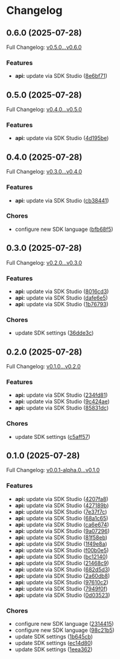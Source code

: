 # Changelog

## 0.6.0 (2025-07-28)

Full Changelog: [v0.5.0...v0.6.0](https://github.com/nextbillion-ai/nextbillion-sdk-node/compare/v0.5.0...v0.6.0)

### Features

* **api:** update via SDK Studio ([8e6bf71](https://github.com/nextbillion-ai/nextbillion-sdk-node/commit/8e6bf71f2a8092af615b440e55d092ce187c9c68))

## 0.5.0 (2025-07-28)

Full Changelog: [v0.4.0...v0.5.0](https://github.com/nextbillion-ai/nextbillion-sdk-node/compare/v0.4.0...v0.5.0)

### Features

* **api:** update via SDK Studio ([4d195be](https://github.com/nextbillion-ai/nextbillion-sdk-node/commit/4d195be26cdd13c02786c7c67c9be5076c558873))

## 0.4.0 (2025-07-28)

Full Changelog: [v0.3.0...v0.4.0](https://github.com/nextbillion-ai/nextbillion-sdk-node/compare/v0.3.0...v0.4.0)

### Features

* **api:** update via SDK Studio ([cb38441](https://github.com/nextbillion-ai/nextbillion-sdk-node/commit/cb384412a9efb8cda2f0da317ccfb3a48e5b727c))


### Chores

* configure new SDK language ([bfb68f5](https://github.com/nextbillion-ai/nextbillion-sdk-node/commit/bfb68f502476acce010db8908c7299c994d0d479))

## 0.3.0 (2025-07-28)

Full Changelog: [v0.2.0...v0.3.0](https://github.com/nextbillion-ai/nextbillion-sdk-node/compare/v0.2.0...v0.3.0)

### Features

* **api:** update via SDK Studio ([8016cd3](https://github.com/nextbillion-ai/nextbillion-sdk-node/commit/8016cd36fe596ac3b87a020394c63b5b29a1d143))
* **api:** update via SDK Studio ([dafe6e5](https://github.com/nextbillion-ai/nextbillion-sdk-node/commit/dafe6e513411e7655c47366cd9fb9253e2fc91ab))
* **api:** update via SDK Studio ([1b76793](https://github.com/nextbillion-ai/nextbillion-sdk-node/commit/1b76793586676fa43e2dc2083d4541b5563d9b31))


### Chores

* update SDK settings ([36dde3c](https://github.com/nextbillion-ai/nextbillion-sdk-node/commit/36dde3c18b530118fdd7e15793993ec0777728ba))

## 0.2.0 (2025-07-28)

Full Changelog: [v0.1.0...v0.2.0](https://github.com/nextbillion-ai/nextbillion-sdk-node/compare/v0.1.0...v0.2.0)

### Features

* **api:** update via SDK Studio ([234fd81](https://github.com/nextbillion-ai/nextbillion-sdk-node/commit/234fd81ac59acba7dbb5f48581d6451cf43a37e4))
* **api:** update via SDK Studio ([9c424ae](https://github.com/nextbillion-ai/nextbillion-sdk-node/commit/9c424aec96691c04e06f59b410365581b02c8fe2))
* **api:** update via SDK Studio ([85831dc](https://github.com/nextbillion-ai/nextbillion-sdk-node/commit/85831dcef0ef3bd776b13f3de0673a9832f95f66))


### Chores

* update SDK settings ([c5aff57](https://github.com/nextbillion-ai/nextbillion-sdk-node/commit/c5aff578335d87d0f895af18b262852ebe863e57))

## 0.1.0 (2025-07-28)

Full Changelog: [v0.0.1-alpha.0...v0.1.0](https://github.com/nextbillion-ai/nextbillion-sdk-node/compare/v0.0.1-alpha.0...v0.1.0)

### Features

* **api:** update via SDK Studio ([4207fa8](https://github.com/nextbillion-ai/nextbillion-sdk-node/commit/4207fa8eb4e9392e9db3ab00b534b2c453d02c79))
* **api:** update via SDK Studio ([427189b](https://github.com/nextbillion-ai/nextbillion-sdk-node/commit/427189b96f911964ae2a3fea9e3bd9cdaf93f7d2))
* **api:** update via SDK Studio ([7e37f7c](https://github.com/nextbillion-ai/nextbillion-sdk-node/commit/7e37f7c65646d07ee2d523e0996fccc8e3de038f))
* **api:** update via SDK Studio ([68a1c65](https://github.com/nextbillion-ai/nextbillion-sdk-node/commit/68a1c659d2f75c61fa591ad95c5aaa2b2628730c))
* **api:** update via SDK Studio ([ca6e674](https://github.com/nextbillion-ai/nextbillion-sdk-node/commit/ca6e6743ed163fe4d5e078fce7c0e0f67751a63a))
* **api:** update via SDK Studio ([9a07296](https://github.com/nextbillion-ai/nextbillion-sdk-node/commit/9a07296f1b30e63ed3b78b8df9e34d28b1989cc7))
* **api:** update via SDK Studio ([81f58eb](https://github.com/nextbillion-ai/nextbillion-sdk-node/commit/81f58eb031d0abea010d92c6f780e7757936171d))
* **api:** update via SDK Studio ([1f49e8a](https://github.com/nextbillion-ai/nextbillion-sdk-node/commit/1f49e8a4dbe5d48755d26c7618832a8ac35770c5))
* **api:** update via SDK Studio ([f00b0e5](https://github.com/nextbillion-ai/nextbillion-sdk-node/commit/f00b0e51643051dcc84a5da1ba34e9206e5267b3))
* **api:** update via SDK Studio ([bc12140](https://github.com/nextbillion-ai/nextbillion-sdk-node/commit/bc12140c01bd747ebddafecd217e19f7535923dd))
* **api:** update via SDK Studio ([21468c9](https://github.com/nextbillion-ai/nextbillion-sdk-node/commit/21468c925803af725f1442b81ccf940128998866))
* **api:** update via SDK Studio ([682d5d3](https://github.com/nextbillion-ai/nextbillion-sdk-node/commit/682d5d3fe430b9d32ccb38a718efe28556a89bd3))
* **api:** update via SDK Studio ([2a60db8](https://github.com/nextbillion-ai/nextbillion-sdk-node/commit/2a60db873a682ed724408ac6f07de36f3e3a14c9))
* **api:** update via SDK Studio ([97610c2](https://github.com/nextbillion-ai/nextbillion-sdk-node/commit/97610c2ba9e4fc1a7570dce7f0df6afb3104d8a2))
* **api:** update via SDK Studio ([7949f0f](https://github.com/nextbillion-ai/nextbillion-sdk-node/commit/7949f0f21600bb05066076af47c96cb7ce1a381a))
* **api:** update via SDK Studio ([0d03523](https://github.com/nextbillion-ai/nextbillion-sdk-node/commit/0d03523d102ae1b6321bc7fd084af457ca657ddc))


### Chores

* configure new SDK language ([2314415](https://github.com/nextbillion-ai/nextbillion-sdk-node/commit/2314415b93b275e1effc02af61613e6cb2d92353))
* configure new SDK language ([98c21b5](https://github.com/nextbillion-ai/nextbillion-sdk-node/commit/98c21b52d6d4ec210718d4c9b07e6065bc0d8bff))
* update SDK settings ([1b645cb](https://github.com/nextbillion-ai/nextbillion-sdk-node/commit/1b645cbc06b7e62f7c664ea3012a45721b71ecf8))
* update SDK settings ([ec14d80](https://github.com/nextbillion-ai/nextbillion-sdk-node/commit/ec14d80efa17b4686b35b69077196f2906a4167d))
* update SDK settings ([1eea362](https://github.com/nextbillion-ai/nextbillion-sdk-node/commit/1eea362c011e4aa6a62a5204b707d95e0e8b2c09))
